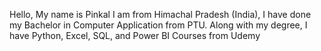 Hello, My name is Pinkal I am from Himachal Pradesh (India),
I have done my Bachelor in Computer Application from PTU.
Along with my degree, I have Python, Excel, SQL, and Power BI Courses from Udemy
